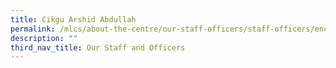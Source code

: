 ```yaml
---
title: Cikgu Arshid Abdullah
permalink: /mlcs/about-the-centre/our-staff-officers/staff-officers/encik-arshid-abdullah/
description: ""
third_nav_title: Our Staff and Officers
---
```

